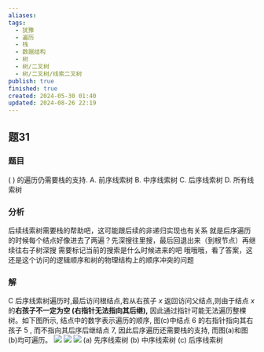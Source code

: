 ```yaml
---
aliases: 
tags:
  - 犹豫
  - 遍历
  - 栈
  - 数据结构
  - 树
  - 树/二叉树
  - 树/二叉树/线索二叉树
publish: true
finished: true
created: 2024-05-30 01:40
updated: 2024-08-26 22:19
---
```

## 题31
### 题目
( ) 的遍历仍需要栈的支持.
A. 前序线索树 
B. 中序线索树 
C. 后序线索树 
D. 所有线索树
### 分析
后续线索树需要栈的帮助吧，这可能跟后续的非递归实现也有关系
就是后序遍历的时候每个结点好像进去了两遍？先深搜往里搜，最后回退出来（到根节点）再继续往右子树深搜
需要标记当前的搜索是什么时候进来的吧
哦哦哦，看了答案，这还是这个访问的逻辑顺序和树的物理结构上的顺序冲突的问题
### 解
C
后序线索树遍历时,最后访问根结点,若从右孩子 $x$ 返回访问父结点,则由于结点 $x$ 的**右孩子不一定为空 (右指针无法指向其后继),** 因此通过指针可能无法遍历整棵树。如下图所示, 结点中的数字表示遍历的顺序, 图(c)中结点 6 的右指针指向其右孩子 5 , 而不指向其后序后继结点 7, 因此后序遍历还需要栈的支持, 而图(a)和图(b)均可遍历。
![](https://img.hwenyi.tech/202408291340411.webp)
![](https://img.hwenyi.tech/202408291340412.webp)
![](https://img.hwenyi.tech/202408291340413.webp)
(a) 先序线索树 (b) 中序线索树 (c) 后序线索树